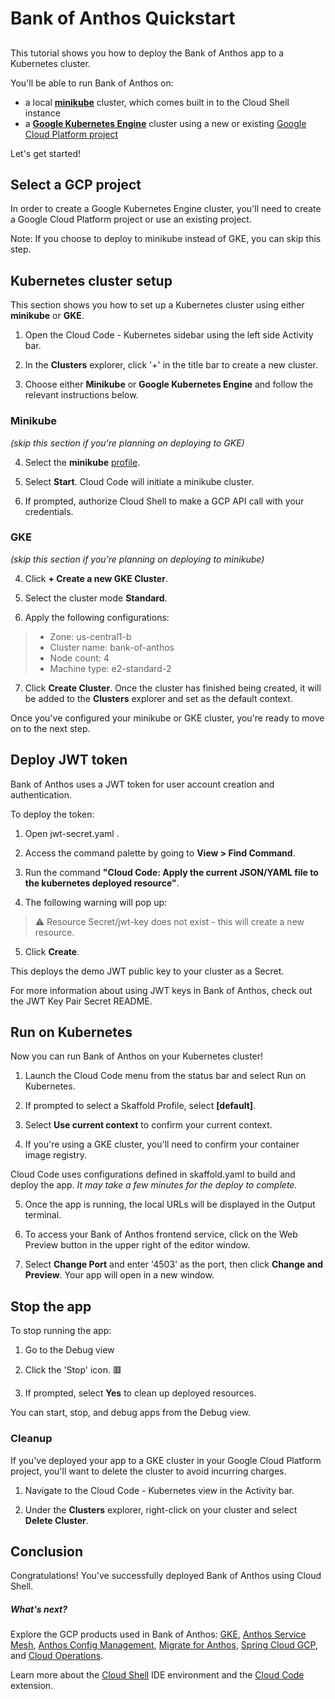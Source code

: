 # Bank of Anthos Quickstart

## 
This tutorial shows you how to deploy the Bank of Anthos app to a Kubernetes cluster.

You'll be able to run Bank of Anthos on:
- a local **[minikube](https://minikube.sigs.k8s.io/docs/)** cluster, which comes built in to the Cloud Shell instance
- a **[Google Kubernetes Engine](https://cloud.google.com/kubernetes-engine)** cluster using a new or existing [Google Cloud Platform project](https://cloud.google.com/resource-manager/docs/creating-managing-projects#creating_a_project)

Let's get started!

## Select a GCP project

In order to create a Google Kubernetes Engine cluster, you'll need to create a Google Cloud Platform project or use an existing project.

Note: If you choose to deploy to minikube instead of GKE, you can skip this step.

<walkthrough-project-setup></walkthrough-project-setup>

## Kubernetes cluster setup

This section shows you how to set up a Kubernetes cluster using either **minikube** or **GKE**.

1. Open the <walkthrough-editor-spotlight spotlightId="activity-bar-cloud-k8s">Cloud Code - Kubernetes</walkthrough-editor-spotlight> sidebar using the left side Activity bar.

2. In the <walkthrough-editor-spotlight spotlightId="cloud-code-k8s-explorer">**Clusters**</walkthrough-editor-spotlight> explorer, click <walkthrough-editor-spotlight spotlightId="cloud-code-k8s-explorer-add-cluster">'+'</walkthrough-editor-spotlight> in the title bar to create a new cluster.

3. Choose either **Minikube** or **Google Kubernetes Engine** and follow the relevant instructions below.


### Minikube
*(skip this section if you're planning on deploying to GKE)*

4. Select the **minikube** [profile](https://minikube.sigs.k8s.io/docs/commands/profile/).

5. Select **Start**. Cloud Code will initiate a minikube cluster.

6. If prompted, authorize Cloud Shell to make a GCP API call with your credentials.


### GKE
*(skip this section if you're planning on deploying to minikube)*

4. Click **+ Create a new GKE Cluster**.

5. Select the cluster mode **Standard**.

6. Apply the following configurations:
> - Zone: us-central1-b
> - Cluster name: bank-of-anthos
> - Node count: 4
> - Machine type: e2-standard-2

7. Click **Create Cluster**. Once the cluster has finished being created, it will be added to the <walkthrough-editor-spotlight spotlightId="cloud-code-k8s-explorer">**Clusters**</walkthrough-editor-spotlight> explorer and set as the default context.

Once you've configured your minikube or GKE cluster, you're ready to move on to the next step.

## Deploy JWT token

Bank of Anthos uses a JWT token for user account creation and authentication. 

To deploy the token:

1. Open <walkthrough-editor-open-file filePath="extras/jwt/jwt-secret.yaml">jwt-secret.yaml
</walkthrough-editor-open-file>. 

2. Access the command palette by going to **View > Find Command**.

3. Run the command **"Cloud Code: Apply the current JSON/YAML file to the kubernetes deployed resource"**.   

4. The following warning will pop up:  

> ⚠️ Resource Secret/jwt-key does not exist - this will create a new resource.

5. Click **Create**.   

This deploys the demo JWT public key to your cluster as a Secret.

For more information about using JWT keys in Bank of Anthos, check out the <walkthrough-editor-open-file filePath="extras/jwt/README.md">JWT Key Pair Secret README</walkthrough-editor-open-file>.

## Run on Kubernetes

Now you can run Bank of Anthos on your Kubernetes cluster!

1. Launch the <walkthrough-editor-spotlight spotlightId="cloud-code-status-bar">Cloud Code menu</walkthrough-editor-spotlight> from the status bar and select <walkthrough-editor-spotlight spotlightId="cloud-code-run-on-k8s">Run on Kubernetes</walkthrough-editor-spotlight>.

2. If prompted to select a Skaffold Profile, select **[default]**.

3. Select **Use current context** to confirm your current context.

4. If you're using a GKE cluster, you'll need to confirm your container image registry.

Cloud Code uses configurations defined in <walkthrough-editor-open-file filePath="skaffold.yaml">skaffold.yaml</walkthrough-editor-open-file> to build and deploy the app. *It may take a few minutes for the deploy to complete.*

5. Once the app is running, the local URLs will be displayed in the <walkthrough-editor-spotlight spotlightId="output">Output</walkthrough-editor-spotlight> terminal. 

7. To access your Bank of Anthos frontend service, click on the <walkthrough-spotlight-pointer spotlightId="devshell-web-preview-button" target="cloudshell">Web Preview button</walkthrough-spotlight-pointer> in the upper right of the editor window.

8. Select **Change Port** and enter '4503' as the port, then click **Change and Preview**. Your app will open in a new window. 
 

## Stop the app

To stop running the app: 

1. Go to the <walkthrough-editor-spotlight spotlightId="activity-bar-debug">Debug view</walkthrough-editor-spotlight> 

2. Click the 'Stop' icon. 🟥

3. If prompted, select **Yes** to clean up deployed resources.

You can start, stop, and debug apps from the Debug view.

### Cleanup
If you've deployed your app to a GKE cluster in your Google Cloud Platform project, you'll want to delete the cluster to avoid incurring charges.

1. Navigate to the <walkthrough-editor-spotlight spotlightId="activity-bar-cloud-k8s">Cloud Code - Kubernetes view</walkthrough-editor-spotlight> in the Activity bar.

2. Under the <walkthrough-editor-spotlight spotlightId="cloud-code-gke-explorer">**Clusters**</walkthrough-editor-spotlight> explorer, right-click on your cluster and select **Delete Cluster**.



## Conclusion

<walkthrough-conclusion-trophy></walkthrough-conclusion-trophy>

Congratulations! You've successfully deployed Bank of Anthos using Cloud Shell.

<walkthrough-inline-feedback></walkthrough-inline-feedback>

##### What's next?

Explore the GCP products used in Bank of Anthos: [GKE](https://cloud.google.com/kubernetes-engine), [Anthos Service Mesh](https://cloud.google.com/anthos/service-mesh), [Anthos Config Management](https://cloud.google.com/anthos/config-management), [Migrate for Anthos](https://cloud.google.com/migrate/anthos), [Spring Cloud GCP](https://spring.io/projects/spring-cloud-gcp), and [Cloud Operations](https://cloud.google.com/products/operations).

Learn more about the [Cloud Shell](https://cloud.google.com/shell) IDE environment and the [Cloud Code](https://cloud.google.com/code) extension.
